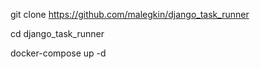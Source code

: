 git clone https://github.com/malegkin/django_task_runner

cd django_task_runner

docker-compose up -d 

